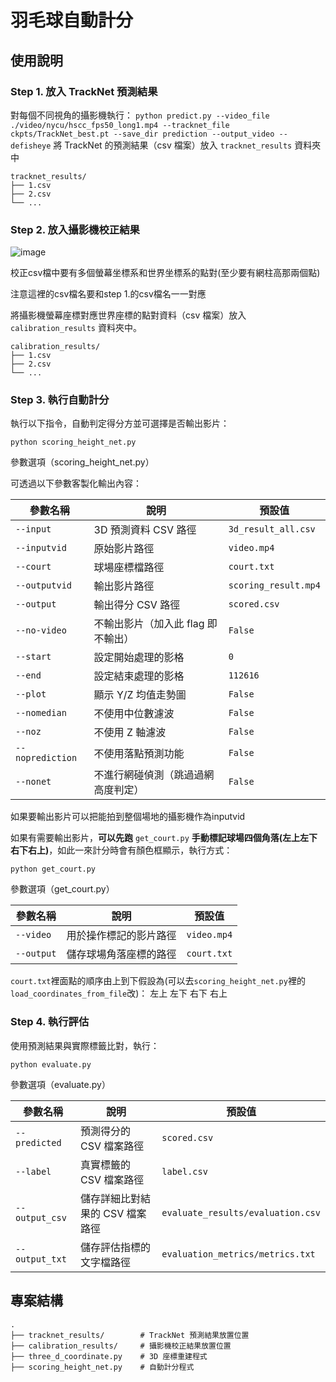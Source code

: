 # 羽毛球自動計分


## 使用說明

### Step 1. 放入 TrackNet 預測結果

對每個不同視角的攝影機執行：
`python predict.py --video_file ./video/nycu/hscc_fps50_long1.mp4 --tracknet_file ckpts/TrackNet_best.pt --save_dir prediction --output_video --defisheye`
將 TrackNet 的預測結果（csv 檔案）放入 `tracknet_results` 資料夾中
```
tracknet_results/
├── 1.csv
├── 2.csv
└── ...
```


### Step 2. 放入攝影機校正結果


![image](https://hackmd.io/_uploads/SkPnnXckel.png)

校正csv檔中要有多個螢幕坐標系和世界坐標系的點對(至少要有網柱高那兩個點)

注意這裡的csv檔名要和step 1.的csv檔名一一對應

將攝影機螢幕座標對應世界座標的點對資料（csv 檔案）放入 `calibration_results` 資料夾中。
```
calibration_results/
├── 1.csv
├── 2.csv
└── ...
```


### Step 3. 執行自動計分

執行以下指令，自動判定得分方並可選擇是否輸出影片：

```
python scoring_height_net.py
```

參數選項（scoring_height_net.py）

可透過以下參數客製化輸出內容：

| 參數名稱           | 說明                                      | 預設值                  |
|--------------------|-------------------------------------------|--------------------------|
| `--input`          | 3D 預測資料 CSV 路徑                      | `3d_result_all.csv`      |
| `--inputvid`       | 原始影片路徑                              | `video.mp4`              |
| `--court`          | 球場座標檔路徑                            | `court.txt`              |
| `--outputvid`      | 輸出影片路徑                              | `scoring_result.mp4`     |
| `--output`         | 輸出得分 CSV 路徑                         | `scored.csv`             |
| `--no-video`       | 不輸出影片（加入此 flag 即不輸出）        | `False`                  |
| `--start`          | 設定開始處理的影格                        | `0`        |
| `--end`            | 設定結束處理的影格                        | `112616`                 |
| `--plot`           | 顯示 Y/Z 均值走勢圖                        | `False`                  |
| `--nomedian`       | 不使用中位數濾波                           | `False`      |
| `--noz`            | 不使用 Z 軸濾波                            | `False`      |
| `--noprediction`   | 不使用落點預測功能                         | `False`      |
| `--nonet`          | 不進行網碰偵測（跳過過網高度判定）         | `False`      |
如果要輸出影片可以把能拍到整個場地的攝影機作為inputvid

如果有需要輸出影片，**可以先跑** `get_court.py` **手動標記球場四個角落(左上左下右下右上)**，如此一來計分時會有顏色框顯示，執行方式：

```
python get_court.py
```

參數選項（get_court.py）

| 參數名稱  | 說明                        | 預設值       |
|---------------|---------------------------|---------------|
| `--video`     | 用於操作標記的影片路徑       | `video.mp4`  |
| `--output`    | 儲存球場角落座標的路徑       | `court.txt`  |

`court.txt`裡面點的順序由上到下假設為(可以去`scoring_height_net.py`裡的`load_coordinates_from_file`改)：
左上
左下
右下
右上

### Step 4. 執行評估

使用預測結果與實際標籤比對，執行：

```
python evaluate.py
```

參數選項（evaluate.py）

| 參數名稱        | 說明                           | 預設值                              |
|-------------------|--------------------------------|-----------------------------------|
| `--predicted`     | 預測得分的 CSV 檔案路徑              | `scored.csv`                     |
| `--label`         | 真實標籤的 CSV 檔案路徑               | `label.csv`                      |
| `--output_csv`    | 儲存詳細比對結果的 CSV 檔案路徑        | `evaluate_results/evaluation.csv` |
| `--output_txt`    | 儲存評估指標的文字檔路徑                | `evaluation_metrics/metrics.txt`  |

## 專案結構

```
.
├── tracknet_results/        # TrackNet 預測結果放置位置
├── calibration_results/     # 攝影機校正結果放置位置
├── three_d_coordinate.py    # 3D 座標重建程式
├── scoring_height_net.py    # 自動計分程式
```


